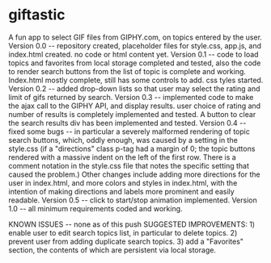 # giftastic
A fun app to select GIF files from GIPHY.com, on topics entered by the user.
Version 0.0 -- repository created, placeholder files for style.css, app.js, and index.html created. no code or html content yet.
Version 0.1 -- code to load topics and favorites from local storage completed and tested, also the code to render search buttons from the list of topic is complete and working. Index.html mostly complete, still has some controls to add. css tyles started.
Version 0.2 -- added drop-down lists so that user may select the rating and limit of gifs returned by search.
Version 0.3 -- implemented code to make the ajax call to the GIPHY API, and display results. user choice of rating and number of results is completely implemented and tested. A button to clear the search results div has been implemented and tested.
Version 0.4 -- fixed some bugs -- in particular a severely malformed rendering of topic search buttons, which, oddly enough, was caused by a setting in the style.css (if a "directions" class p-tag had a margin of 0; the topic buttons rendered with a massive indent on the left of the first row. There is a comment notation in the style.css file that notes the specific setting that caused the problem.) Other changes include adding more directions for the user in index.html, and more colors and styles in index.html, with the intention of making directions and labels more prominent and easily readable.
Version 0.5 -- click to start/stop animation implemented.
Version 1.0 -- all minimum requirements coded and working.

KNOWN ISSUES -- none as of this push
SUGGESTED IMPROVEMENTS: 1) enable user to edit search topics list, in particular to delete topics.
2) prevent user from adding duplicate search topics.
3) add a "Favorites" section, the contents of which are persistent via local storage.
